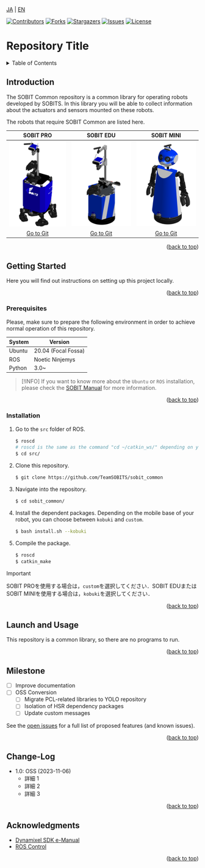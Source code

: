 <a name="readme-top"></a>

[JA](README.md) | [EN](README.en.md)

[![Contributors][contributors-shield]][contributors-url]
[![Forks][forks-shield]][forks-url]
[![Stargazers][stars-shield]][stars-url]
[![Issues][issues-shield]][issues-url]
[![License][license-shield]][license-url]

# Repository Title

<!-- TABLE OF CONTENTS -->
<details>
  <summary>Table of Contents</summary>
  <ol>
    <li>
      <a href="#introduction">Introduction</a>
    </li>
    <li>
      <a href="#getting-started">Getting Started</a>
      <ul>
        <li><a href="#prerequisites">Prerequisites</a></li>
        <li><a href="#installation">Installation</a></li>
      </ul>
    </li>
    <li><a href="#launch-and-usage">Launch and Usage</a></li>
    <li><a href="#milestone">Milestone</a></li>
    <!-- <li><a href="#contributing">Contributing</a></li> -->
    <!-- <li><a href="#license">License</a></li> -->
    <li><a href="#acknowledgments">Acknowledgments</a></li>
  </ol>
</details>



<!-- INTRODUCTION -->
## Introduction

The SOBIT Common repository is a common library for operating robots developed by SOBITS.
In this library you will be able to collect information about the actuators and sensors mounted on these robots.

The robots that require SOBIT Common are listed here.

| SOBIT PRO | SOBIT EDU | SOBIT MINI |
| :---: | :---: | :---: |
| ![](docs/img/sobit_pro.png) | ![](docs/img/sobit_edu.png) | ![](docs/img/sobit_mini.png) | 
| [Go to Git](https://github.com/TeamSOBITS/sobit_pro) | [Go to Git](https://github.com/TeamSOBITS/sobit_edu) | [Go to Git](https://github.com/TeamSOBITS/sobit_mini) |

<p align="right">(<a href="#readme-top">back to top</a>)</p>



<!-- GETTING STARTED -->
## Getting Started

Here you will find out instructions on setting up this project locally.

<p align="right">(<a href="#readme-top">back to top</a>)</p>

### Prerequisites

Please, make sure to prepare the following environment in order to achieve normal operation of this repository.

| System  | Version |
| ------------- | ------------- |
| Ubuntu | 20.04 (Focal Fossa) |
| ROS | Noetic Ninjemys |
| Python | 3.0~ |

> [!INFO]
> If you want to know more about the `Ubuntu` or `ROS` installation, please check the [SOBIT Manual](https://github.com/TeamSOBITS/sobits_manual#%E9%96%8B%E7%99%BA%E7%92%B0%E5%A2%83%E3%81%AB%E3%81%A4%E3%81%84%E3%81%A6) for more information.
<p align="right">(<a href="#readme-top">back to top</a>)</p>

### Installation

1. Go to the `src` folder of ROS.
   ```sh
   $ roscd
   # roscd is the same as the command "cd ~/catkin_ws/" depending on your configuration
   $ cd src/
   ```

2. Clone this repository.
   ```sh
   $ git clone https://github.com/TeamSOBITS/sobit_common
   ```
3. Navigate into the repository.
   ```sh
   $ cd sobit_common/
   ```
4. Install the dependent packages. Depending on the mobile base of your robot, you can choose between `kobuki` and `custom`.
   ```sh
   $ bash install.sh --kobuki
   ```
5. Compile the package.
   ```sh
   $ roscd
   $ catkin_make
   ```

> [!IMPORTANT]  
> SOBIT PROを使用する場合は，`custom`を選択してください．SOBIT EDUまたはSOBIT MINIを使用する場合は，`kobuki`を選択してください．

<p align="right">(<a href="#readme-top">back to top</a>)</p>



<!-- LAUNCH AND USAGE EXAMPLES -->
## Launch and Usage

This repository is a common library, so there are no programs to run.

<p align="right">(<a href="#readme-top">back to top</a>)</p>



<!-- MILESTONE -->
## Milestone

- [ ] Improve documentation 
- [ ] OSS Conversion
    - [ ] Migrate PCL-related libraries to YOLO repository
    - [ ] Isolation of HSR dependency packages
    - [ ] Update custom messages

See the [open issues][issues-url] for a full list of proposed features (and known issues).

<p align="right">(<a href="#readme-top">back to top</a>)</p>



<!-- CHANGE-LOG -->
## Change-Log

- 1.0: OSS (2023-11-06)
  - 詳細 1
  - 詳細 2
  - 詳細 3

<p align="right">(<a href="#readme-top">back to top</a>)</p>


<!-- CONTRIBUTING -->
<!-- ## Contributing

Contributions are what make the open source community such an amazing place to learn, inspire, and create. Any contributions you make are **greatly appreciated**.

If you have a suggestion that would make this better, please fork the repo and create a pull request. You can also simply open an issue with the tag "enhancement".
Don't forget to give the project a star! Thanks again!

1. Fork the Project
2. Create your Feature Branch (`git checkout -b feature/AmazingFeature`)
3. Commit your Changes (`git commit -m 'Add some AmazingFeature'`)
4. Push to the Branch (`git push origin feature/AmazingFeature`)
5. Open a Pull Request

<p align="right">(<a href="#readme-top">back to top</a>)</p> -->



<!-- LICENSE -->
<!-- ## License

Distributed under the MIT License. See `LICENSE.txt` for more information.

<p align="right">(<a href="#readme-top">back to top</a>)</p> -->



<!-- ACKNOWLEDGMENTS -->
## Acknowledgments

* [Dynamixel SDK e-Manual](https://emanual.robotis.com/docs/en/software/dynamixel/dynamixel_sdk/overview/)
* [ROS Control](http://wiki.ros.org/ros_control)

<p align="right">(<a href="#readme-top">back to top</a>)</p>



<!-- MARKDOWN LINKS & IMAGES -->
<!-- https://www.markdownguide.org/basic-syntax/#reference-style-links -->
[contributors-shield]: https://img.shields.io/github/contributors/TeamSOBITS/sobit_common.svg?style=for-the-badge
[contributors-url]: https://github.com/TeamSOBITS/sobit_common/graphs/contributors
[forks-shield]: https://img.shields.io/github/forks/TeamSOBITS/sobit_common.svg?style=for-the-badge
[forks-url]: https://github.com/TeamSOBITS/sobit_common/network/members
[stars-shield]: https://img.shields.io/github/stars/TeamSOBITS/sobit_common.svg?style=for-the-badge
[stars-url]: https://github.com/TeamSOBITS/sobit_common/stargazers
[issues-shield]: https://img.shields.io/github/issues/TeamSOBITS/sobit_common.svg?style=for-the-badge
[issues-url]: https://github.com/TeamSOBITS/sobit_common/issues
[license-shield]: https://img.shields.io/github/license/TeamSOBITS/sobit_common.svg?style=for-the-badge
[license-url]: https://github.com/TeamSOBITS/sobit_common/blob/master/LICENSE